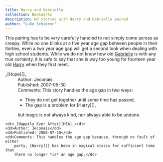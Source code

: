 ```yaml
---
title: Harry and Gabrielle
collection: Bookmarks
description: HP stories with Harry and Gabrielle paired
author: "Luke Schierer"
---
```


This pairing has to be _very_ carefully handled to not simply come across as
creepy. While no one blinks at a five year age gap between people in their
thirties, even a two year age gap will get a second look when dealing with high
school students. While we do not know how old [Gabrielle][] is with any true
certainty, it is safe to say that she is way too young for fourteen year old
[Harry][] when they first meet.

[Harry]: /harrypedia/people/potter/harry_james//
[Gabrielle]: /harrypedia/people/delacour/gabrielle//

<dl>
    <dt>_[Hope][]_</dt>
    <dd>Author: Jeconais</dd>
    <dd>Published: 2007-05-30</dd>
    <dd>Comments: This story handles the age gap in two ways:<ul>
            <li>They do not get together until some time has passed,</li>
            <li>The gap is a problem for [Harry][],</li></ul> but magic is
        not always kind, nor always able to be undone.</dd>

    <dt>_[Happily Ever After][HEA]_</dt>
    <dd>Author: Jeconais</dd>
    <dd>Published: 2008-07-10</dd>
    <dd>Comments: This handles the age gap because, through no fault of either
        party, [Harry][] has been in magical stasis for sufficient time that
        there no longer *is* an age gap.</dd>

</dl>

[Hope]: https://web.archive.org/web/20170308183611/http://jeconais.fanficauthors.net/Hope/index/
[HEA]: https://web.archive.org/web/20210620143920/https://jeconais.fanficauthors.net/Happily_Ever_After/index/

